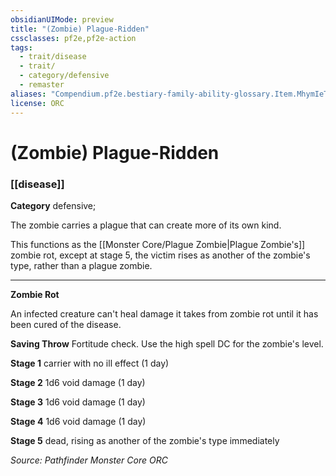 ```yaml
---
obsidianUIMode: preview
title: "(Zombie) Plague-Ridden"
cssclasses: pf2e,pf2e-action
tags:
  - trait/disease
  - trait/
  - category/defensive
  - remaster
aliases: "Compendium.pf2e.bestiary-family-ability-glossary.Item.MhymIeTQoxbacG1o"
license: ORC
---
```

# (Zombie) Plague-Ridden

### [[disease]]

**Category** defensive; 




The zombie carries a plague that can create more of its own kind.

This functions as the [[Monster Core/Plague Zombie|Plague Zombie's]] zombie rot, except at stage 5, the victim rises as another of the zombie's type, rather than a plague zombie.

* * *

**Zombie Rot**

An infected creature can't heal damage it takes from zombie rot until it has been cured of the disease.

**Saving Throw** Fortitude check. Use the high spell DC for the zombie's level.

**Stage 1** carrier with no ill effect (1 day)

**Stage 2** 1d6 void damage (1 day)

**Stage 3** 1d6 void damage (1 day)

**Stage 4** 1d6 void damage (1 day)

**Stage 5** dead, rising as another of the zombie's type immediately

*Source: Pathfinder Monster Core*
*ORC*